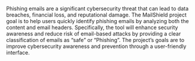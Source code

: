 Phishing emails are a significant cybersecurity threat that can lead to data breaches, financial loss, and reputational damage. 
The MailShield project goal is to help users quickly identify phishing emails by analyzing both the content and email headers. 
Specifically, the tool will enhance security awareness and reduce risk of email-based attacks by providing a clear classification of emails as “safe” or “Phishing”. 
The project’s goals are to improve cybersecurity awareness and prevention through a user-friendly interface. 
